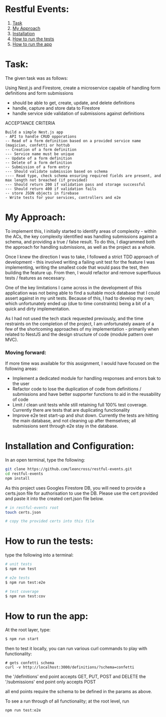 # Restful Events:

1. [Task](#task)
2. [My Approach](#my_approach)
3. [Installation](#installation)
4. [How to run the tests](#how_to_run_tests)
5. [How to run the app](#how_to_run_the_app)

# <a name="task">Task</a>:

The given task was as follows:

Using Nest.js and Firestore, create a microservice capable of handling form definitions and form submissions
- should be able to get, create, update, and delete definitions
- handle, capture and store data to Firestore
- handle service side validation of submissions against definitions


ACCEPTANCE CRITERIA
```
Build a simple Nest.js app
- API to handle CRUD opporations
-- Read of a form definition based on a provided service name (magician, confetti or hottub
-- Creation of a form definition
--- Service name must be unique
-- Update of a form definition
-- Delete of a form definition
-- Submission of a form entry
--- Should validate submission based on schema
---- Read type, check schema ensuring required fields are present, and max length not breached (if provided)
--- Should return 200 if validation pass and storage successful
--- Should return 400 if validation fails
-- store JSON objects in firebase
- Write tests for your services, controllers and e2e
```


# <a name="my_approach">My Approach</a>:
To implement this, I initially started to identify areas of complexity - within the ACs, the key complexity identified was handling submissions against a schema, and providing a true / false result. To do this, I diagrammed both the approach for handling submissions, as well as the project as a whole.

Once I knew the direction I was to take, I followed a strict TDD approach of development - this involved writing a failing unit test for the feature I was implementing, writing the smallest code that would pass the test, then building the feature up. From then, I would refactor and remove superfluous tests / features as necessary.

One of the key limitations I came across in the development of this application was not being able to find a suitable mock database that I could assert against in my unit tests. Because of this, I had to develop my own; which unfortunately ended up (due to time constraints) being a bit of a quick and dirty implementation.

As I had not used the tech stack requested previously, and the time restraints on the completion of the project, I am unfortunately aware of a few of the shortcoming approaches of my implementation - primarily when related to NestJS and the design structure of code (module pattern over MVC).

### Moving forward:

If more time was available for this assignment, I would have focused on the following areas:

- Implement a dedicated module for handling responses and errors bak to the user
- Refactor code to lose the duplication of code from definitions / submissions and have better supporter functions to aid in the reusability of code
- Limit / clean unit tests while still retaining full 100% test coverage. Currently there are tests that are duplicating functionality
- Improve e2e test start-up and shut down. Currently the tests are hitting the main database, and not cleaning up after themselves; all submissions sent through e2e stay in the database.

# <a name="installation">Installation and Configuration</a>:

In an open terminal, type the following:

```bash
git clone https://github.com/leoncross/restful-events.git
cd restful-events
npm install
```

As this project uses Googles Firestore DB, you will need to provide a certs.json file for authorisation to use the DB. Please use the cert provided and paste it into the created cert.json file below.
  
```bash
# in restful-events root
touch certs.json

# copy the provided certs into this file
```


# <a name="how_to_run_tests">How to run the tests</a>:
type the following into a terminal:

```bash
# unit tests
$ npm run test

# e2e tests
$ npm run test:e2e

# test coverage
$ npm run test:cov
```


# <a name="how_to_run_the_app">How to run the app</a>:

At the root layer, type:

```bash
$ npm run start
```

then to test it locally, you can run various curl commands to play with functionality:

```
# gets confetti schema
curl -v http://localhost:3000/definitions/?schema=confetti
```

the '/definitions' end point accepts GET, PUT, POST and DELETE
the '/submissions' end point only accepts POST

all end points require the schema to be defined in the params as above.

To see a run through of all functionality; at the root level, run 
```
npm run test:e2e
```
